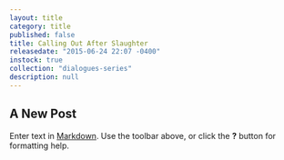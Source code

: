 ```yaml
---
layout: title
category: title
published: false
title: Calling Out After Slaughter
releasedate: "2015-06-24 22:07 -0400"
instock: true
collection: "dialogues-series"
description: null
---
```


## A New Post

Enter text in [Markdown](http://daringfireball.net/projects/markdown/). Use the toolbar above, or click the **?** button for formatting help.
